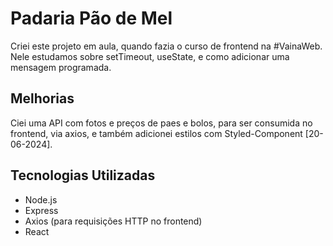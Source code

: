 
# Padaria Pão de Mel

Criei este projeto em aula, quando fazia o curso de frontend na #VainaWeb.
Nele estudamos sobre setTimeout, useState, e como adicionar uma mensagem programada.

## Melhorias

Ciei uma API com fotos e preços de paes e bolos, para ser consumida no frontend, via axios, e também adicionei estilos com Styled-Component [20-06-2024].


## Tecnologias Utilizadas

- Node.js
- Express
- Axios (para requisições HTTP no frontend)
- React